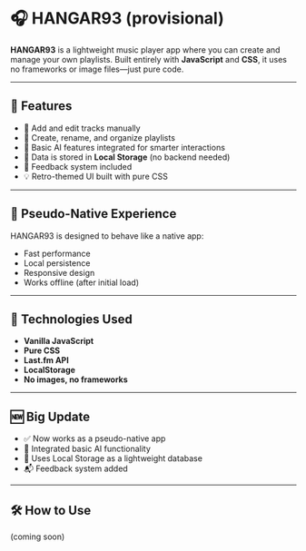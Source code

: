 # 🎧 HANGAR93 (provisional)

**HANGAR93** is a lightweight music player app where you can create and manage your own playlists. Built entirely with **JavaScript** and **CSS**, it uses no frameworks or image files—just pure code.

---

## 🚀 Features

- 🎵 Add and edit tracks manually
- 📂 Create, rename, and organize playlists
- 🧠 Basic AI features integrated for smarter interactions
- 💾 Data is stored in **Local Storage** (no backend needed)
- 📝 Feedback system included
- 💡 Retro-themed UI built with pure CSS

---

## 📱 Pseudo-Native Experience

HANGAR93 is designed to behave like a native app:
- Fast performance
- Local persistence
- Responsive design
- Works offline (after initial load)

---

## 🧪 Technologies Used

- **Vanilla JavaScript**
- **Pure CSS**
- **Last.fm API**
- **LocalStorage**
- **No images, no frameworks**

---

## 🆕 Big Update

- ✅ Now works as a pseudo-native app  
- 🤖 Integrated basic AI functionality  
- 💾 Uses Local Storage as a lightweight database  
- 📬 Feedback system added  

---

## 🛠️ How to Use

(coming soon)
